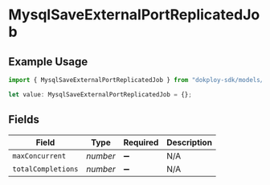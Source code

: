 # MysqlSaveExternalPortReplicatedJob

## Example Usage

```typescript
import { MysqlSaveExternalPortReplicatedJob } from "dokploy-sdk/models/operations";

let value: MysqlSaveExternalPortReplicatedJob = {};
```

## Fields

| Field              | Type               | Required           | Description        |
| ------------------ | ------------------ | ------------------ | ------------------ |
| `maxConcurrent`    | *number*           | :heavy_minus_sign: | N/A                |
| `totalCompletions` | *number*           | :heavy_minus_sign: | N/A                |